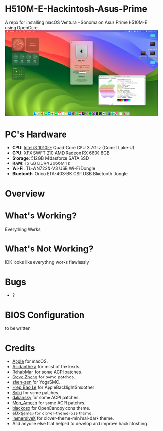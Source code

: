 # H510M-E-Hackintosh-Asus-Prime

A repo for installing macOS Ventura - Sonoma on Asus Prime H510M-E using OpenCore.
![](Images/Screenshot.png)


# PC's Hardware 
- <b>CPU</b>: [Intel i3 10105F](https://www.intel.co.id/content/www/id/id/products/sku/203474/intel-core-i310105f-processor-6m-cache-up-to-4-40-ghz/specifications.html) Quad-Core CPU 3.7Ghz (Comet Lake-U)
- <b>GPU</b>: XFX SWFT 210 AMD Radeon RX 6600 8GB
- <b>Storage</b>: 512GB Midasforce SATA SSD
- <b>RAM</b>: 16 GB DDR4 2666MHz
- <b>Wi-Fi</b>: TL-WN722N-V3 USB Wi-Fi Dongle
- <b>Bluetooth</b>: Orico BTA-403-BK CSR USB Bluetooth Dongle

# Overview 

# What's Working?
Everything Works 

# What's Not Working?
IDK looks like everything works flawlessly

# Bugs
- ?

# BIOS Configuration
to be written

# Credits
- [Apple](https://www.apple.com) for macOS.
- [Acidanthera](https://github.com/acidanthera) for most of the kexts.
- [RehabMan](https://github.com/RehabMan) for some ACPI patches.
- [Steve Zheng](https://github.com/stevezhengshiqi) for some patches.
- [zhen-zen](https://github.com/zhen-zen) for YogaSMC.
- [Hiep Bao Le](https://github.com/hieplpvip) for AppleBacklightSmoother
- [Sniki](https://github.com/Sniki) for some patches.
- [daliansky](https://github.com/daliansky) for some ACPI patches.
- [Moh_Ameen](https://github.com/ameenjuz) for some ACPI patches.
- [blackosx](https://github.com/blackosx/OpenCanopyIcons) for OpenCanopyIcons theme.
- [al3xtjames](https://github.com/al3xtjames) for clover-theme-oss theme.
- [ImmersiveX](https://github.com/ImmersiveX) for clover-theme-minimal-dark theme.
- And anyone else that helped to develop and improve hackintoshing.
